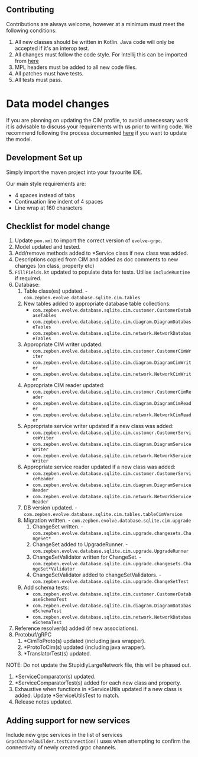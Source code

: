 ## Contributing ##

Contributions are always welcome, however at a minimum must meet the following conditions:

1. All new classes should be written in Kotlin. Java code will only be accepted if it's an interop test.
2. All changes must follow the code style. For Intellij this can be imported from [here](TODO)
3. MPL headers must be added to all new code files.
4. All patches must have tests.
5. All tests must pass.

# Data model changes #

If you are planning on updating the CIM profile, to avoid unnecessary work it is advisable to discuss your requirements
with us prior to writing code. We recommend following the process documented [here](TODO) if you want to update the model.

## Development Set up ##

Simply import the maven project into your favourite IDE.

Our main style requirements are:
- 4 spaces instead of tabs
- Continuation line indent of 4 spaces
- Line wrap at 160 characters

## Checklist for model change ##

1. Update `pom.xml` to import the correct version of `evolve-grpc`.
2. Model updated and tested.
3. Add/remove methods added to *Service class if new class was added.
4. Descriptions copied from CIM and added as doc comments to new changes (on class, property etc)
5. `FillFields.kt` updated to populate data for tests. Utilise `includeRuntime` if required.
6. Database:
   1. Table class(es) updated. - `com.zepben.evolve.database.sqlite.cim.tables`
   2. New tables added to appropriate database table collections:
      * `com.zepben.evolve.database.sqlite.cim.customer.CustomerDatabaseTables`
      * `com.zepben.evolve.database.sqlite.cim.diagram.DiagramDatabaseTables`
      * `com.zepben.evolve.database.sqlite.cim.network.NetworkDatabaseTables`
   3. Appropriate CIM writer updated:
      * `com.zepben.evolve.database.sqlite.cim.customer.CustomerCimWriter`
      * `com.zepben.evolve.database.sqlite.cim.diagram.DiagramCimWriter`
      * `com.zepben.evolve.database.sqlite.cim.network.NetworkCimWriter`
   4. Appropriate CIM reader updated:
      * `com.zepben.evolve.database.sqlite.cim.customer.CustomerCimReader`
      * `com.zepben.evolve.database.sqlite.cim.diagram.DiagramCimReader`
      * `com.zepben.evolve.database.sqlite.cim.network.NetworkCimReader`
   5. Appropriate service writer updated if a new class was added:
      * `com.zepben.evolve.database.sqlite.cim.customer.CustomerServiceWriter`
      * `com.zepben.evolve.database.sqlite.cim.diagram.DiagramServiceWriter`
      * `com.zepben.evolve.database.sqlite.cim.network.NetworkServiceWriter`
   6. Appropriate service reader updated if a new class was added:
      * `com.zepben.evolve.database.sqlite.cim.customer.CustomerServiceReader`
      * `com.zepben.evolve.database.sqlite.cim.diagram.DiagramServiceReader`
      * `com.zepben.evolve.database.sqlite.cim.network.NetworkServiceReader`
   7. DB version updated. - `com.zepben.evolve.database.sqlite.cim.tables.tableCimVersion`
   8. Migration written. - `com.zepben.evolve.database.sqlite.cim.upgrade`
      1. ChangeSet written. - `com.zepben.evolve.database.sqlite.cim.upgrade.changesets.ChangeSet*`
      2. ChangeSet added to UpgradeRunner. - `com.zepben.evolve.database.sqlite.cim.upgrade.UpgradeRunner`
      3. ChangeSetValidator written for ChangeSet. - `com.zepben.evolve.database.sqlite.cim.upgrade.changesets.ChangeSet*Validator`
      4. ChangeSetValidator added to changeSetValidators. - `com.zepben.evolve.database.sqlite.cim.upgrade.ChangeSetTest`
   9. Add schema tests:
      * `com.zepben.evolve.database.sqlite.cim.customer.CustomerDatabaseSchemaTest`
      * `com.zepben.evolve.database.sqlite.cim.diagram.DiagramDatabaseSchemaTest`
      * `com.zepben.evolve.database.sqlite.cim.network.NetworkDatabaseSchemaTest`
7. Reference resolver(s) added (if new associations).
8. Protobuf/gRPC
   1. *CimToProto(s) updated (including java wrapper).
   2. *ProtoToCim(s) updated (including java wrapper).
   3. *TranslatorTest(s) updated.

NOTE: Do not update the StupidlyLargeNetwork file, this will be phased out.

1. *ServiceComparator(s) updated.
2. *ServiceComparatorTest(s) added for each new class and property.
3. Exhaustive when functions in *ServiceUtils updated if a new class is added. Update *ServiceUtilsTest to match.
4. Release notes updated.

## Adding support for new services ##

Include new grpc services in the list of services ```GrpcChannelBuilder.testConnection()``` uses when attempting to confirm the connectivity of newly created
grpc channels.
